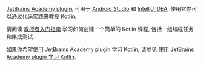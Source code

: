 [//]: # (title: 使用 JetBrains Academy plugin 教授 Kotlin)

[JetBrains Academy plugin](https://plugins.jetbrains.com/plugin/10081-jetbrains-academy), 可用于
[Android Studio](https://developer.android.com/studio)
和
[IntelliJ IDEA](https://www.jetbrains.com/idea/),
使用它你可以通过代码实践来教授 Kotlin.

请阅读 [教授者入门指南](https://plugins.jetbrains.com/plugin/10081-jetbrains-academy/docs/educator-start-guide.html?section=Kotlin)
学习如何创建一个简单的 Kotlin 课程, 包括一组编程任务和集成测试.

如果你希望使用 JetBrains Academy plugin 学习 Kotlin, 请参见 [使用 JetBrains Academy plugin 学习 Kotlin](edu-tools-learner.md).
